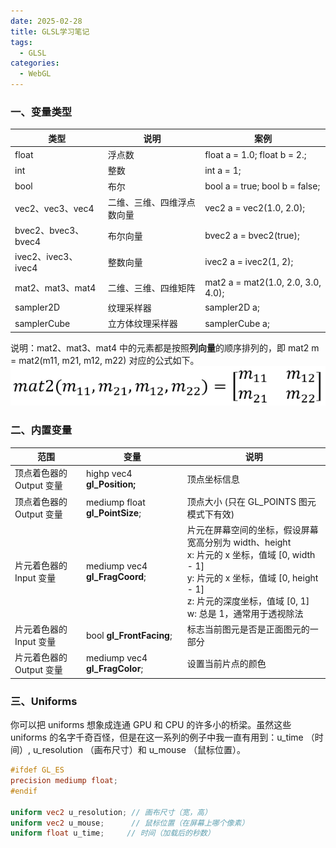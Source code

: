 ```yaml
---
date: 2025-02-28
title: GLSL学习笔记
tags:
  - GLSL
categories:
  - WebGL
---
```


### 一、变量类型

| 类型                | 说明                       | 案例                               |
| ------------------- | -------------------------- | ---------------------------------- |
| float               | 浮点数                     | float a = 1.0; float b = 2.;       |
| int                 | 整数                       | int a = 1;                         |
| bool                | 布尔                       | bool a = true; bool b = false;     |
| vec2、vec3、vec4    | 二维、三维、四维浮点数向量 | vec2 a = vec2(1.0, 2.0);           |
| bvec2、bvec3、bvec4 | 布尔向量                   | bvec2 a = bvec2(true);             |
| ivec2、ivec3、ivec4 | 整数向量                   | ivec2 a = ivec2(1, 2);             |
| mat2、mat3、mat4    | 二维、三维、四维矩阵       | mat2 a = mat2(1.0, 2.0, 3.0, 4.0); |
| sampler2D           | 纹理采样器                 | sampler2D a;                       |
| samplerCube         | 立方体纹理采样器           | samplerCube a;                     |

说明：mat2、mat3、mat4 中的元素都是按照**列向量**的顺序排列的，即 mat2 m = mat2(m11, m21, m12, m22) 对应的公式如下。<br/>
![alt text](image.png)

### 二、内置变量

| 范围                     | 变量                            | 说明                                                                                                                                                                                                                   |
| ------------------------ | ------------------------------- | ---------------------------------------------------------------------------------------------------------------------------------------------------------------------------------------------------------------------- |
| 顶点着色器的 Output 变量 | highp vec4 **gl_Position;**     | 顶点坐标信息                                                                                                                                                                                                           |
| 顶点着色器的 Output 变量 | mediump float **gl_PointSize**; | 顶点大小 (只在 GL_POINTS 图元模式下有效)                                                                                                                                                                               |
| 片元着色器的 Input 变量  | mediump vec4 **gl_FragCoord**;  | 片元在屏幕空间的坐标，假设屏幕宽高分别为 width、height <br/> x: 片元的 x 坐标，值域 [0, width - 1] <br/> y: 片元的 x 坐标，值域 [0, height - 1] <br/> z: 片元的深度坐标，值域 [0, 1] <br/> w: 总是 1，通常用于透视除法 |
| 片元着色器的 Input 变量  | bool **gl_FrontFacing**;        | 标志当前图元是否是正面图元的一部分                                                                                                                                                                                     |
| 片元着色器的 Output 变量 | mediump vec4 **gl_FragColor**;  | 设置当前片点的颜色                                                                                                                                                                                                     |

### 三、Uniforms

你可以把 uniforms 想象成连通 GPU 和 CPU 的许多小的桥梁。虽然这些 uniforms 的名字千奇百怪，但是在这一系列的例子中我一直有用到：u_time （时间）, u_resolution （画布尺寸）和 u_mouse （鼠标位置）。

```GLSL
#ifdef GL_ES
precision mediump float;
#endif

uniform vec2 u_resolution; // 画布尺寸（宽，高）
uniform vec2 u_mouse;      // 鼠标位置（在屏幕上哪个像素）
uniform float u_time;     // 时间（加载后的秒数）
```
